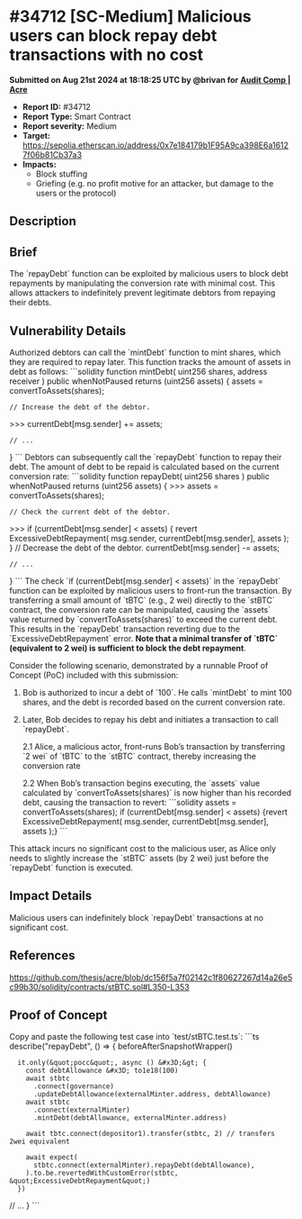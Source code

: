 # #34712 \[SC-Medium] Malicious users can block repay debt transactions with no cost

**Submitted on Aug 21st 2024 at 18:18:25 UTC by @brivan for** [**Audit Comp | Acre**](https://immunefi.com/audit-competition/boost-acre)

* **Report ID:** #34712
* **Report Type:** Smart Contract
* **Report severity:** Medium
* **Target:** https://sepolia.etherscan.io/address/0x7e184179b1F95A9ca398E6a16127f06b81Cb37a3
* **Impacts:**
  * Block stuffing
  * Griefing (e.g. no profit motive for an attacker, but damage to the users or the protocol)

## Description

## Brief

The \`repayDebt\` function can be exploited by malicious users to block debt repayments by manipulating the conversion rate with minimal cost. This allows attackers to indefinitely prevent legitimate debtors from repaying their debts.

## Vulnerability Details

Authorized debtors can call the \`mintDebt\` function to mint shares, which they are required to repay later. This function tracks the amount of assets in debt as follows: \`\`\`solidity function mintDebt( uint256 shares, address receiver ) public whenNotPaused returns (uint256 assets) { assets = convertToAssets(shares);

```
// Increase the debt of the debtor.
```

\>>> currentDebt\[msg.sender] += assets;

```
// ...
```

} \`\`\` Debtors can subsequently call the \`repayDebt\` function to repay their debt. The amount of debt to be repaid is calculated based on the current conversion rate: \`\`\`solidity function repayDebt( uint256 shares ) public whenNotPaused returns (uint256 assets) { >>> assets = convertToAssets(shares);

```
// Check the current debt of the debtor.
```

\>>> if (currentDebt\[msg.sender] < assets) { revert ExcessiveDebtRepayment( msg.sender, currentDebt\[msg.sender], assets ); } // Decrease the debt of the debtor. currentDebt\[msg.sender] -= assets;

```
// ...
```

} \`\`\` The check \`if (currentDebt\[msg.sender] < assets)\` in the \`repayDebt\` function can be exploited by malicious users to front-run the transaction. By transferring a small amount of \`tBTC\` (e.g., 2 wei) directly to the \`stBTC\` contract, the conversion rate can be manipulated, causing the \`assets\` value returned by \`convertToAssets(shares)\` to exceed the current debt. This results in the \`repayDebt\` transaction reverting due to the \`ExcessiveDebtRepayment\` error. **Note that a minimal transfer of \`tBTC\` (equivalent to 2 wei) is sufficient to block the debt repayment**.

Consider the following scenario, demonstrated by a runnable Proof of Concept (PoC) included with this submission:

1. Bob is authorized to incur a debt of \`100\`. He calls \`mintDebt\` to mint 100 shares, and the debt is recorded based on the current conversion rate.
2.  Later, Bob decides to repay his debt and initiates a transaction to call \`repayDebt\`.

    2.1 Alice, a malicious actor, front-runs Bob’s transaction by transferring \`2 wei\` of \`tBTC\` to the \`stBTC\` contract, thereby increasing the conversion rate

    2.2 When Bob’s transaction begins executing, the \`assets\` value calculated by \`convertToAssets(shares)\` is now higher than his recorded debt, causing the transaction to revert: \`\`\`solidity assets = convertToAssets(shares); if (currentDebt\[msg.sender] < assets) {revert ExcessiveDebtRepayment( msg.sender, currentDebt\[msg.sender], assets );} \`\`\`

This attack incurs no significant cost to the malicious user, as Alice only needs to slightly increase the \`stBTC\` assets (by 2 wei) just before the \`repayDebt\` function is executed.

## Impact Details

Malicious users can indefinitely block \`repayDebt\` transactions at no significant cost.

## References

https://github.com/thesis/acre/blob/dc156f5a7f02142c1f80627267d14a26e5c99b30/solidity/contracts/stBTC.sol#L350-L353

## Proof of Concept

Copy and paste the following test case into \`test/stBTC.test.ts\`: \`\`\`ts describe("repayDebt", () => { beforeAfterSnapshotWrapper()

```
  it.only(&quot;pocc&quot;, async () &#x3D;&gt; {
    const debtAllowance &#x3D; to1e18(100)
    await stbtc
      .connect(governance)
      .updateDebtAllowance(externalMinter.address, debtAllowance)
    await stbtc
      .connect(externalMinter)
      .mintDebt(debtAllowance, externalMinter.address)

    await tbtc.connect(depositor1).transfer(stbtc, 2) // transfers 2wei equivalent

    await expect(
      stbtc.connect(externalMinter).repayDebt(debtAllowance),
    ).to.be.revertedWithCustomError(stbtc, &quot;ExcessiveDebtRepayment&quot;)
  })
```

// ... } \`\`\`
